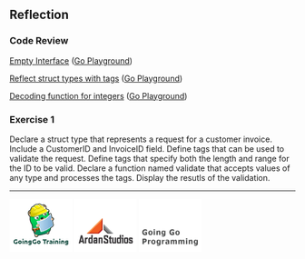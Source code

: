 ## Reflection

### Code Review

[Empty Interface](../example1/example1.go) ([Go Playground](http://play.golang.org/p/OSeD9F_P46))

[Reflect struct types with tags](../example2/example2.go) ([Go Playground](http://play.golang.org/p/y0WyYezH05))

[Decoding function for integers](../example3/example3.go) ([Go Playground](http://play.golang.org/p/bWQ6hiVECQ))

### Exercise 1
Declare a struct type that represents a request for a customer invoice. Include a CustomerID and InvoiceID field. Define tags that can be used to validate the request. Define tags that specify both the length and range for the ID to be valid. Declare a function named validate that accepts values of any type and processes the tags. Display the resutls of the validation.

___
[![GoingGo Training](../../00-slides/images/ggt_logo.png)](http://www.goinggotraining.net)
[![Ardan Studios](../../00-slides/images/ardan_logo.png)](http://www.ardanstudios.com)
[![GoingGo Blog](../../00-slides/images/ggb_logo.png)](http://www.goinggo.net)